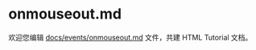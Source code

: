 onmouseout.md
===

欢迎您编辑 <a target="__blank" href="https://github.com/jaywcjlove/html-tutorial/blob/master/docs/events/onmouseout.md">docs/events/onmouseout.md</a> 文件，共建 HTML Tutorial 文档。